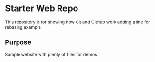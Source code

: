 # Starter Web Repo

This repository is for showing how Git and GitHub work
adding a line for rebasing example

## Purpose

Sample website with plenty of files for demos